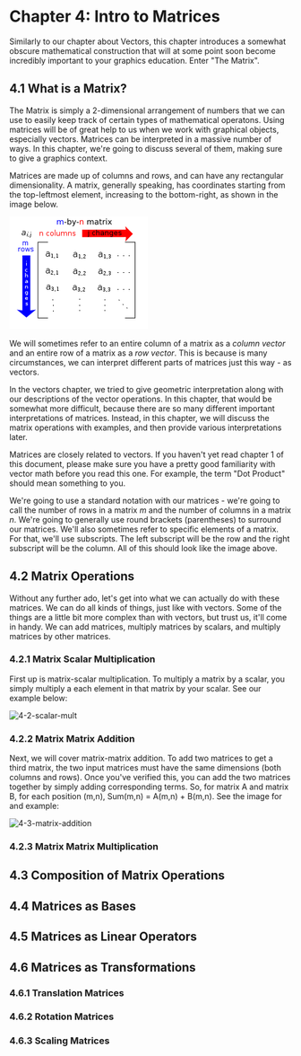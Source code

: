 # Chapter 4: Intro to Matrices

Similarly to our chapter about Vectors, this chapter introduces a somewhat obscure mathematical construction that will at some point soon become incredibly important to your graphics education. Enter "The Matrix".

## 4.1 What is a Matrix?

The Matrix is simply a 2-dimensional arrangement of numbers that we can use to easily keep track of certain types of mathematical operatons. Using matrices will be of great help to us when we work with graphical objects, especially vectors. Matrices can be interpreted in a massive number of ways. In this chapter, we're going to discuss several of them, making sure to give a graphics context.

Matrices are made up of columns and rows, and can have any rectangular dimensionality. A matrix, generally speaking, has coordinates starting from the top-leftmost element, increasing to the bottom-right, as shown in the image below.

![4-1-matrix-coords](/img/0/re1i9ogssarmuhjlkzto.png)

We will sometimes refer to an entire column of a matrix as a *column vector* and an entire row of a matrix as a *row vector*. This is because is many circumstances, we can interpret different parts of matrices just this way - as vectors. 

In the vectors chapter, we tried to give geometric interpretation along with our descriptions of the vector operations. In this chapter, that would be somewhat more difficult, because there are so many different important interpretations of matrices. Instead, in this chapter, we will discuss the matrix operations with examples, and then provide various interpretations later.

Matrices are closely related to vectors. If you haven't yet read chapter 1 of this document, please make sure you have a pretty good familiarity with vector math before you read this one. For example, the term "Dot Product" should mean something to you. 

We're going to use a standard notation with our matrices - we're going to call the number of rows in a matrix *m* and the number of columns in a matrix *n*. We're going to generally use round brackets (parentheses) to surround our matrices. We'll also sometimes refer to specific elements of a matrix. For that, we'll use subscripts. The left subscript will be the row and the right subscript will be the column. All of this should look like the image above.

## 4.2 Matrix Operations

Without any further ado, let's get into what we can actually do with these matrices. We can do all kinds of things, just like with vectors. Some of the things are a little bit more complex than with vectors, but trust us, it'll come in handy. We can add matrices, multiply matrices by scalars, and multiply matrices by other matrices.

### 4.2.1 Matrix Scalar Multiplication

First up is matrix-scalar multiplication. To multiply a matrix by a scalar, you simply multiply a each element in that matrix by your scalar. See our example below:

![4-2-scalar-mult](matrix-scalar-multiplication)

### 4.2.2 Matrix Matrix Addition

Next, we will cover matrix-matrix addition. To add two matrices to get a third matrix, the two input matrices must have the same dimensions (both columns and rows). Once you've verified this, you can add the two matrices together by simply adding corresponding terms. So, for matrix A and matrix B, for each position (m,n), Sum(m,n) = A(m,n) + B(m,n). See the image for and example:

![4-3-matrix-addition](matrix-addition)

### 4.2.3 Matrix Matrix Multiplication

## 4.3 Composition of Matrix Operations

## 4.4 Matrices as Bases

## 4.5 Matrices as Linear Operators

## 4.6 Matrices as Transformations

### 4.6.1 Translation Matrices

### 4.6.2 Rotation Matrices

### 4.6.3 Scaling Matrices
